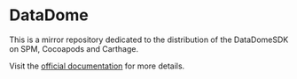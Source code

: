 # DataDome

This is a mirror repository dedicated to the distribution of the DataDomeSDK on SPM, Cocoapods and Carthage.

Visit the [official documentation](https://docs.datadome.co/docs/sdk-ios) for more details.
